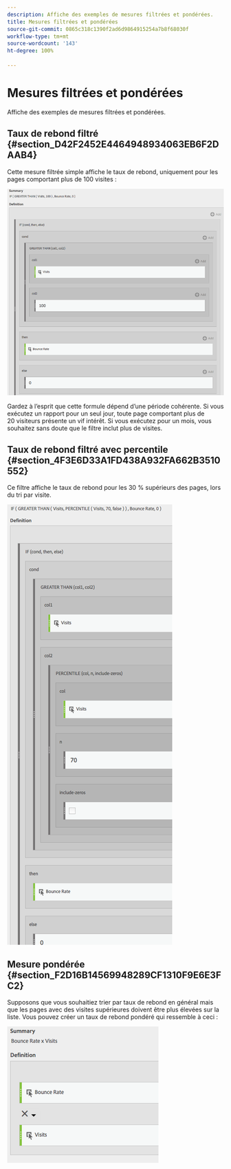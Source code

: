 ```yaml
---
description: Affiche des exemples de mesures filtrées et pondérées.
title: Mesures filtrées et pondérées
source-git-commit: 0865c318c1390f2ad6d9864915254a7b8f68030f
workflow-type: tm+mt
source-wordcount: '143'
ht-degree: 100%

---
```


# Mesures filtrées et pondérées

Affiche des exemples de mesures filtrées et pondérées.

## Taux de rebond filtré  {#section_D42F2452E4464948934063EB6F2DAAB4}

Cette mesure filtrée simple affiche le taux de rebond, uniquement pour les pages comportant plus de 100 visites :

![](assets/cm_fbr.png)

Gardez à l’esprit que cette formule dépend d’une période cohérente. Si vous exécutez un rapport pour un seul jour, toute page comportant plus de 20 visiteurs présente un vif intérêt. Si vous exécutez pour un mois, vous souhaitez sans doute que le filtre inclut plus de visites.

## Taux de rebond filtré avec percentile  {#section_4F3E6D33A1FD438A932FA662B3510552}

Ce filtre affiche le taux de rebond pour les 30 % supérieurs des pages, lors du tri par visite.

![](assets/cm_wbr_2.png)

## Mesure pondérée  {#section_F2D16B14569948289CF1310F9E6E3FC2}

Supposons que vous souhaitiez trier par taux de rebond en général mais que les pages avec des visites supérieures doivent être plus élevées sur la liste. Vous pouvez créer un taux de rebond pondéré qui ressemble à ceci :

![](assets/cm_wbr.png)
